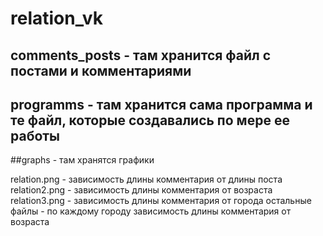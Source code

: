 # relation_vk

## comments_posts - там хранится файл с постами и комментариями


## programms - там хранится сама программа и те файл, которые создавались по мере ее работы


##graphs - там хранятся графики


relation.png - зависимость длины комментария от длины поста
relation2.png - зависимость длины комментария от возраста
relation3.png - зависимость длины комментария от города
остальные файлы - по каждому городу зависимость длины комментария от возраста
